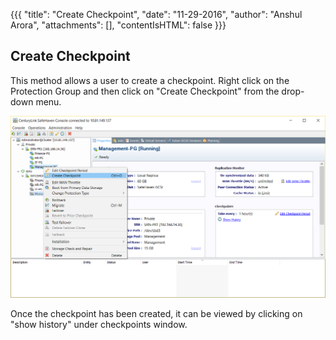 {{{
  "title": "Create Checkpoint",
  "date": "11-29-2016",
  "author": "Anshul Arora",
  "attachments": [],
  "contentIsHTML": false
}}}

## Create Checkpoint
This method allows a user to create a checkpoint.
Right click on the Protection Group and then click on "Create Checkpoint" from the drop-down menu.

![Create Checkpoint](../images/SH4.0/createcheckpoint.png)

Once the checkpoint has been created, it can be viewed by clicking on "show history" under checkpoints window.
